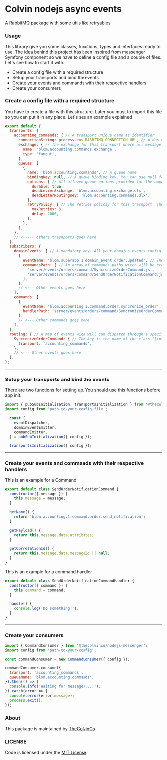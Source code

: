 # Colvin nodejs async events

A RabbitMQ package with some utils like retryables

### Usage

This library give you some classes, functions, types and interfaces ready to use. The idea behind this project has been inspired from messenger Symfony component so we have to define a config file and a couple of files. Let's see how to start it with.
 
* Create a config file with a required structure
* Setup your transports and bind the events
* Create your events and commands with their respective handlers
* Create your consumers

### Create a config file with a required structure
You have to create a file with this structure. Later you must to import this file so you can put it in any place. Let's see an example explained

```js
export default {
  transports: {
    accounting_commands: { // A transport unique name as identifier
      connectionString: process.env.RABBITMQ_CONNECTION_URL, // A dns connection string like --> amqp://rabbitmq:rabbitmq@rabbitmq-blom:5672
      exchange: { // the exchange for this transport where all message will be send it
        name: 'blom.accounting.commands.exchange', 
        type: 'fanout',
      },
      queues: [ 
        {
          name: 'blom.accounting.commands', // A queue name
          bindingKey: null, // A queue binding key. You can use null for fanout exchanges or wildcard string for topic ones
          options: { // All allowed queue options provided for the ampq node lib
            durable: true,
            deadLetterExchange: 'blom.accounting.exchange.dlx',
            deadLetterRoutingKey: 'blom.accounting.commands.dlx',
          },
          retryPolicy: { // The retries policiy for this trasnport. The retries will be try in a exponential way (firstly in 2s, secondly in 4s, lastly in 6s)
            maxRetries: 3,
            delay: 2000,
          },
        },
      ],
    },
    // <----- others trasnports goes here
  },
  subscribers: {
    domainEvents: [ // A mandatory key. All your domains events config goes under it
      {
        eventName: 'blom.superapp.1.domain_event.order.updated', // The event which the built-in domain events subscribers will subscribe it
        commandsPath: [ // An array of commands paths witch will be created and dispached. These events (in this case commands) must implement the EventInterface
          'server/events/orders/command/SyncronizeOrderCommand.js',
          'server/events/orders/command/SendOrderNotificationCommand.js',
        ],
      },
      // <--- Other events goes here
    ],
    commands: [
      {
        eventName: 'blom.accounting.1.command.order.syncronize_order', // The event which the built-in command subscribers will subscribe it
        handlerPath: 'server/events/orders/command/SyncronizeOrderCommandHandler.js', // The handler which will be invoke passing their Command as argument
      },
      // <--- Other commands goes here
    ],
  },
  routing: { // A map of events wich will can dispatch through a specific transports
    SyncronizeOrderCommand: { // The key is the name of the class ([instance].constructor.name)
      transport: 'accounting_commands',
    },
    // <--- Other events goes here
  },
};

```
---
### Setup your transports and bind the events
There are two functions for setting up. You should use this functions before app init.
```js
import { pubSubInitialization, transportsInitialization } from '@thecolvinco/nodejs-messenger';
import config from 'path-to-your-config-file';

  const {
    eventDispatcher,
    domainEventEmitter,
    commandEmitter,
  } = pubSubInitialization({ config });

  transportsInitialization({ config });

```
---
### Create your events and commands with their respective handlers
This is an example for a Command
```js
export default class SendOrderNotificationCommand {
  constructor({ message }) {
    this.message = message;
  }

  getName() {
    return 'blom.accounting.1.command.order.send_notification';
  }

  getPayload() {
    return this.message.data.attributes;
  }

  getCorrelationId() {
    return this.message.data.messageId || null;
  }
}
```
This is an example for a command handler
```js
export default class SendOrderNotificationCommandHandler {
  constructor({ command }) {
    this.command = command;
  }

  handle() {
    console.log('Do something!');
  }
}
```
---
### Create your consumers
```js
import { CommandConsumer } from '@thecolvinco/nodejs-messenger';
import config from 'path-to-your-config';

const commandConsumer = new CommandConsumer({ config });

commandConsumer.consume({
  transport: 'accounting_commands',
  queueName: 'blom.accounting.commands', 
}).then(() => {
  console.info('Waiting for messages....');
}).catch(error => {
  console.error(error.message);
  process.exit();
});

```
### About

This package is maintained by [TheColvinCo](https://www.thecolvinco.com)

### LICENSE

Code is licensed under the [MIT License](./LICENSE).

